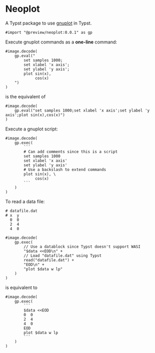 # Neoplot

A Typst package to use [gnuplot](http://www.gnuplot.info/) in Typst.

```typ
#import "@preview/neoplot:0.0.1" as gp
```

Execute gnuplot commands as a **one-line** command:
```typ
#image.decode(
    gp.eval("
        set samples 1000;
        set xlabel 'x axis';
        set ylabel 'y axis';
        plot sin(x),
             cos(x)
    ")
)
```

is the equivalent of
```typ
#image.decode(
    gp.eval("set samples 1000;set xlabel 'x axis';set ylabel 'y axis';plot sin(x),cos(x)")
)
```

Execute a gnuplot script:
~~~typ
#image.decode(
    gp.exec(
        ```
        # Can add comments since this is a script
        set samples 1000
        set xlabel 'x axis'
        set ylabel 'y axis'
        # Use a backslash to extend commands
        plot sin(x), \
             cos(x)
        ```
    )
)
~~~

To read a data file: 
```
# datafile.dat
# x  y
  0  0
  2  4
  4  0
```

~~~typ
#image.decode(
    gp.exec(
        // Use a datablock since Typst doesn't support WASI
        "$data <<EOD\n" +
        // Load "datafile.dat" using Typst
        read("datafile.dat") +
        "EOD\n" +
        "plot $data w lp"
    )
)
~~~

is equivalent to
~~~typ
#image.decode(
    gp.exec(
        ```
        $data <<EOD
        0  0
        2  4
        4  0
        EOD
        plot $data w lp
        ```
    )
)
~~~
